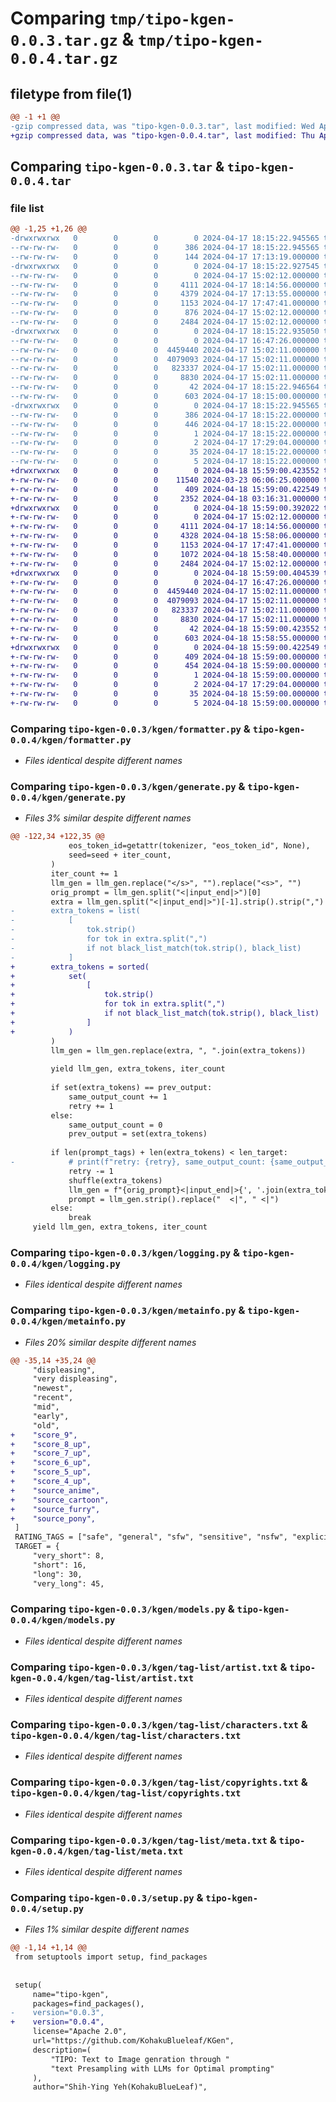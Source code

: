 # Comparing `tmp/tipo-kgen-0.0.3.tar.gz` & `tmp/tipo-kgen-0.0.4.tar.gz`

## filetype from file(1)

```diff
@@ -1 +1 @@
-gzip compressed data, was "tipo-kgen-0.0.3.tar", last modified: Wed Apr 17 18:15:22 2024, max compression
+gzip compressed data, was "tipo-kgen-0.0.4.tar", last modified: Thu Apr 18 15:59:00 2024, max compression
```

## Comparing `tipo-kgen-0.0.3.tar` & `tipo-kgen-0.0.4.tar`

### file list

```diff
@@ -1,25 +1,26 @@
-drwxrwxrwx   0        0        0        0 2024-04-17 18:15:22.945565 tipo-kgen-0.0.3/
--rw-rw-rw-   0        0        0      386 2024-04-17 18:15:22.945565 tipo-kgen-0.0.3/PKG-INFO
--rw-rw-rw-   0        0        0      144 2024-04-17 17:13:19.000000 tipo-kgen-0.0.3/README.md
-drwxrwxrwx   0        0        0        0 2024-04-17 18:15:22.927545 tipo-kgen-0.0.3/kgen/
--rw-rw-rw-   0        0        0        0 2024-04-17 15:02:12.000000 tipo-kgen-0.0.3/kgen/__init__.py
--rw-rw-rw-   0        0        0     4111 2024-04-17 18:14:56.000000 tipo-kgen-0.0.3/kgen/formatter.py
--rw-rw-rw-   0        0        0     4379 2024-04-17 17:13:55.000000 tipo-kgen-0.0.3/kgen/generate.py
--rw-rw-rw-   0        0        0     1153 2024-04-17 17:47:41.000000 tipo-kgen-0.0.3/kgen/logging.py
--rw-rw-rw-   0        0        0      876 2024-04-17 15:02:12.000000 tipo-kgen-0.0.3/kgen/metainfo.py
--rw-rw-rw-   0        0        0     2484 2024-04-17 15:02:12.000000 tipo-kgen-0.0.3/kgen/models.py
-drwxrwxrwx   0        0        0        0 2024-04-17 18:15:22.935050 tipo-kgen-0.0.3/kgen/tag-list/
--rw-rw-rw-   0        0        0        0 2024-04-17 16:47:26.000000 tipo-kgen-0.0.3/kgen/tag-list/__init__.py
--rw-rw-rw-   0        0        0  4459440 2024-04-17 15:02:11.000000 tipo-kgen-0.0.3/kgen/tag-list/artist.txt
--rw-rw-rw-   0        0        0  4079093 2024-04-17 15:02:11.000000 tipo-kgen-0.0.3/kgen/tag-list/characters.txt
--rw-rw-rw-   0        0        0   823337 2024-04-17 15:02:11.000000 tipo-kgen-0.0.3/kgen/tag-list/copyrights.txt
--rw-rw-rw-   0        0        0     8830 2024-04-17 15:02:11.000000 tipo-kgen-0.0.3/kgen/tag-list/meta.txt
--rw-rw-rw-   0        0        0       42 2024-04-17 18:15:22.946564 tipo-kgen-0.0.3/setup.cfg
--rw-rw-rw-   0        0        0      603 2024-04-17 18:15:00.000000 tipo-kgen-0.0.3/setup.py
-drwxrwxrwx   0        0        0        0 2024-04-17 18:15:22.945565 tipo-kgen-0.0.3/tipo_kgen.egg-info/
--rw-rw-rw-   0        0        0      386 2024-04-17 18:15:22.000000 tipo-kgen-0.0.3/tipo_kgen.egg-info/PKG-INFO
--rw-rw-rw-   0        0        0      446 2024-04-17 18:15:22.000000 tipo-kgen-0.0.3/tipo_kgen.egg-info/SOURCES.txt
--rw-rw-rw-   0        0        0        1 2024-04-17 18:15:22.000000 tipo-kgen-0.0.3/tipo_kgen.egg-info/dependency_links.txt
--rw-rw-rw-   0        0        0        2 2024-04-17 17:29:04.000000 tipo-kgen-0.0.3/tipo_kgen.egg-info/not-zip-safe
--rw-rw-rw-   0        0        0       35 2024-04-17 18:15:22.000000 tipo-kgen-0.0.3/tipo_kgen.egg-info/requires.txt
--rw-rw-rw-   0        0        0        5 2024-04-17 18:15:22.000000 tipo-kgen-0.0.3/tipo_kgen.egg-info/top_level.txt
+drwxrwxrwx   0        0        0        0 2024-04-18 15:59:00.423552 tipo-kgen-0.0.4/
+-rw-rw-rw-   0        0        0    11540 2024-03-23 06:06:25.000000 tipo-kgen-0.0.4/LICENSE
+-rw-rw-rw-   0        0        0      409 2024-04-18 15:59:00.422549 tipo-kgen-0.0.4/PKG-INFO
+-rw-rw-rw-   0        0        0     2352 2024-04-18 03:16:31.000000 tipo-kgen-0.0.4/README.md
+drwxrwxrwx   0        0        0        0 2024-04-18 15:59:00.392022 tipo-kgen-0.0.4/kgen/
+-rw-rw-rw-   0        0        0        0 2024-04-17 15:02:12.000000 tipo-kgen-0.0.4/kgen/__init__.py
+-rw-rw-rw-   0        0        0     4111 2024-04-17 18:14:56.000000 tipo-kgen-0.0.4/kgen/formatter.py
+-rw-rw-rw-   0        0        0     4328 2024-04-18 15:58:06.000000 tipo-kgen-0.0.4/kgen/generate.py
+-rw-rw-rw-   0        0        0     1153 2024-04-17 17:47:41.000000 tipo-kgen-0.0.4/kgen/logging.py
+-rw-rw-rw-   0        0        0     1072 2024-04-18 15:58:40.000000 tipo-kgen-0.0.4/kgen/metainfo.py
+-rw-rw-rw-   0        0        0     2484 2024-04-17 15:02:12.000000 tipo-kgen-0.0.4/kgen/models.py
+drwxrwxrwx   0        0        0        0 2024-04-18 15:59:00.404539 tipo-kgen-0.0.4/kgen/tag-list/
+-rw-rw-rw-   0        0        0        0 2024-04-17 16:47:26.000000 tipo-kgen-0.0.4/kgen/tag-list/__init__.py
+-rw-rw-rw-   0        0        0  4459440 2024-04-17 15:02:11.000000 tipo-kgen-0.0.4/kgen/tag-list/artist.txt
+-rw-rw-rw-   0        0        0  4079093 2024-04-17 15:02:11.000000 tipo-kgen-0.0.4/kgen/tag-list/characters.txt
+-rw-rw-rw-   0        0        0   823337 2024-04-17 15:02:11.000000 tipo-kgen-0.0.4/kgen/tag-list/copyrights.txt
+-rw-rw-rw-   0        0        0     8830 2024-04-17 15:02:11.000000 tipo-kgen-0.0.4/kgen/tag-list/meta.txt
+-rw-rw-rw-   0        0        0       42 2024-04-18 15:59:00.423552 tipo-kgen-0.0.4/setup.cfg
+-rw-rw-rw-   0        0        0      603 2024-04-18 15:58:55.000000 tipo-kgen-0.0.4/setup.py
+drwxrwxrwx   0        0        0        0 2024-04-18 15:59:00.422549 tipo-kgen-0.0.4/tipo_kgen.egg-info/
+-rw-rw-rw-   0        0        0      409 2024-04-18 15:59:00.000000 tipo-kgen-0.0.4/tipo_kgen.egg-info/PKG-INFO
+-rw-rw-rw-   0        0        0      454 2024-04-18 15:59:00.000000 tipo-kgen-0.0.4/tipo_kgen.egg-info/SOURCES.txt
+-rw-rw-rw-   0        0        0        1 2024-04-18 15:59:00.000000 tipo-kgen-0.0.4/tipo_kgen.egg-info/dependency_links.txt
+-rw-rw-rw-   0        0        0        2 2024-04-17 17:29:04.000000 tipo-kgen-0.0.4/tipo_kgen.egg-info/not-zip-safe
+-rw-rw-rw-   0        0        0       35 2024-04-18 15:59:00.000000 tipo-kgen-0.0.4/tipo_kgen.egg-info/requires.txt
+-rw-rw-rw-   0        0        0        5 2024-04-18 15:59:00.000000 tipo-kgen-0.0.4/tipo_kgen.egg-info/top_level.txt
```

### Comparing `tipo-kgen-0.0.3/kgen/formatter.py` & `tipo-kgen-0.0.4/kgen/formatter.py`

 * *Files identical despite different names*

### Comparing `tipo-kgen-0.0.3/kgen/generate.py` & `tipo-kgen-0.0.4/kgen/generate.py`

 * *Files 3% similar despite different names*

```diff
@@ -122,34 +122,35 @@
             eos_token_id=getattr(tokenizer, "eos_token_id", None),
             seed=seed + iter_count,
         )
         iter_count += 1
         llm_gen = llm_gen.replace("</s>", "").replace("<s>", "")
         orig_prompt = llm_gen.split("<|input_end|>")[0]
         extra = llm_gen.split("<|input_end|>")[-1].strip().strip(",")
-        extra_tokens = list(
-            [
-                tok.strip()
-                for tok in extra.split(",")
-                if not black_list_match(tok.strip(), black_list)
-            ]
+        extra_tokens = sorted(
+            set(
+                [
+                    tok.strip()
+                    for tok in extra.split(",")
+                    if not black_list_match(tok.strip(), black_list)
+                ]
+            )
         )
         llm_gen = llm_gen.replace(extra, ", ".join(extra_tokens))
 
         yield llm_gen, extra_tokens, iter_count
 
         if set(extra_tokens) == prev_output:
             same_output_count += 1
             retry += 1
         else:
             same_output_count = 0
             prev_output = set(extra_tokens)
 
         if len(prompt_tags) + len(extra_tokens) < len_target:
-            # print(f"retry: {retry}, same_output_count: {same_output_count}, len: {len(extra_tokens)}")
             retry -= 1
             shuffle(extra_tokens)
             llm_gen = f"{orig_prompt}<|input_end|>{', '.join(extra_tokens)}"
             prompt = llm_gen.strip().replace("  <|", " <|")
         else:
             break
     yield llm_gen, extra_tokens, iter_count
```

### Comparing `tipo-kgen-0.0.3/kgen/logging.py` & `tipo-kgen-0.0.4/kgen/logging.py`

 * *Files identical despite different names*

### Comparing `tipo-kgen-0.0.3/kgen/metainfo.py` & `tipo-kgen-0.0.4/kgen/metainfo.py`

 * *Files 20% similar despite different names*

```diff
@@ -35,14 +35,24 @@
     "displeasing",
     "very displeasing",
     "newest",
     "recent",
     "mid",
     "early",
     "old",
+    "score_9",
+    "score_8_up",
+    "score_7_up",
+    "score_6_up",
+    "score_5_up",
+    "score_4_up",
+    "source_anime",
+    "source_cartoon",
+    "source_furry",
+    "source_pony",
 ]
 RATING_TAGS = ["safe", "general", "sfw", "sensitive", "nsfw", "explicit"]
 TARGET = {
     "very_short": 8,
     "short": 16,
     "long": 30,
     "very_long": 45,
```

### Comparing `tipo-kgen-0.0.3/kgen/models.py` & `tipo-kgen-0.0.4/kgen/models.py`

 * *Files identical despite different names*

### Comparing `tipo-kgen-0.0.3/kgen/tag-list/artist.txt` & `tipo-kgen-0.0.4/kgen/tag-list/artist.txt`

 * *Files identical despite different names*

### Comparing `tipo-kgen-0.0.3/kgen/tag-list/characters.txt` & `tipo-kgen-0.0.4/kgen/tag-list/characters.txt`

 * *Files identical despite different names*

### Comparing `tipo-kgen-0.0.3/kgen/tag-list/copyrights.txt` & `tipo-kgen-0.0.4/kgen/tag-list/copyrights.txt`

 * *Files identical despite different names*

### Comparing `tipo-kgen-0.0.3/kgen/tag-list/meta.txt` & `tipo-kgen-0.0.4/kgen/tag-list/meta.txt`

 * *Files identical despite different names*

### Comparing `tipo-kgen-0.0.3/setup.py` & `tipo-kgen-0.0.4/setup.py`

 * *Files 1% similar despite different names*

```diff
@@ -1,14 +1,14 @@
 from setuptools import setup, find_packages
 
 
 setup(
     name="tipo-kgen",
     packages=find_packages(),
-    version="0.0.3",
+    version="0.0.4",
     license="Apache 2.0",
     url="https://github.com/KohakuBlueleaf/KGen",
     description=(
         "TIPO: Text to Image genration through "
         "text Presampling with LLMs for Optimal prompting"
     ),
     author="Shih-Ying Yeh(KohakuBlueLeaf)",
```

